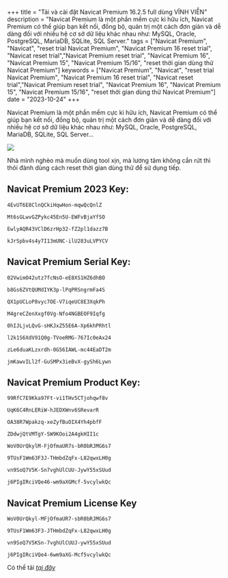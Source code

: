 +++
title = "Tải và cài đặt Navicat Premium 16.2.5 full dùng VĨNH VIỄN"
description = "Navicat Premium là một phần mềm cực kì hữu ích, Navicat Premium có thể giúp bạn kết nối, đồng bộ, quản trị một cách đơn giản và dễ dàng đối với nhiều hệ cơ sở dữ liệu khác nhau như: MySQL, Oracle, PostgreSQL, MariaDB, SQLite, SQL Server."
tags = ["Navicat Premium", "Navicat", "reset trial Navicat Premium", "Navicat Premium 16 reset trial", "Navicat reset trial","Navicat Premium reset trial", "Navicat Premium 16", "Navicat Premium 15", "Navicat Premium 15/16", "reset thời gian dùng thử Navicat Premium"]
keywords = ["Navicat Premium", "Navicat", "reset trial Navicat Premium", "Navicat Premium 16 reset trial", "Navicat reset trial","Navicat Premium reset trial", "Navicat Premium 16", "Navicat Premium 15", "Navicat Premium 15/16", "reset thời gian dùng thử Navicat Premium"]
date = "2023-10-24"
+++

Navicat Premium là một phần mềm cực kì hữu ích, Navicat Premium có thể giúp bạn kết nối, đồng bộ, quản trị một cách đơn giản và dễ dàng đối với nhiều hệ cơ sở dữ liệu khác nhau như: MySQL, Oracle, PostgreSQL, MariaDB, SQLite, SQL Server...


![](https://www.navicat.com/images/product_screenshot/02.Product_01_Premium_Windows_01_Mainscreen15.png)

Nhà mình nghèo mà muốn dùng tool xịn, mà lương tâm không cắn rứt thì thôi đành dùng cách reset thời gian dùng thử để sử dụng tiếp.

## Navicat Premium 2023 Key:
```
4EvUT6E8ClnQCkiHqwHon-mqwQcQnlZ

Mt6sGLwvGZPykc45En5U-EWFvBjaYfSO

EwlyAQR43VClD6zrHp32-fZ2pl1dazz7B

kJrSpbv4s4y7I13mUNC-ilU283uLVPYCV
```

## Navicat Premium Serial Key:
```
02VwimO42utz7fcNsO-eE8XS1HZ6dhBO

b8Gs6ZVtQUMdIYK3p-lPqPRSngrmFa4S

QX1pUCLoP8vyc7OE-V7iqeUC8E3XqkPh

M4greCZenXxgf0Vg-Nfo4NGBEOF9Iqfg

0hIJLjvLQvG-sHKJxZ55E6A-Xp6khPRhtl

l2k1S6XdV91Q0g-TVoeRMG-767Ic0eAx24

zLe6duaKLzxrdh-0G56IAWL-mc44EaDT2m

jmKawvILl2f-GuSMPx3ieBvX-gySh6Lywn
```
## Navicat Premium Product Key:
```
99RfC7E9Kka97Ft-vi1THv5CTjohqwf8v

UqK6C4RnLERiW-hJEDXWnv6SRevarR

OA38R7Wpakzq-xeZyfBuOIX4Yh4pbfF

ZDdwjQtVMTgY-SW9KOoi2A4gkHII1c

WoV0UrQkylM-FjOfmaUR7s-bR0bRJMG6s7

9TUsF1Wm63F3J-THmbdZqFx-L82qwxLH0g

vn9SoQ7V5K-Sn7vghUlCUU-JywY55xSUud

j6PIgIRciVQe46-wm9aXGMcf-5vcylwkQc
```

## Navicat Premium License Key
```
WoV0UrQkyl-MFjOfmaUR7-sbR0bRJMG6s7

9TUsF1Wm63F3-JTHmbdZqFx-L82qwxLH0g

vn9SoQ7V5KSn-7vghUlCUUJ-ywY55xSUud

j6PIgIRciVQe4-6wm9aXG-Mcf5vcylwkQc
```


Có thể tải [*tại đây*](https://firebasestorage.googleapis.com/v0/b/vpbank-push.appspot.com/o/software%2FNavicat%20Premium%2016.2.5%20(x64).zip?alt=media&token=088118bc-3d0a-440d-986b-4d562461ff19&_gl=1*13qpipo*_ga*MTU4NzA3NTAyMi4xNjkwNDY4ODM4*_ga_CW55HF8NVT*MTY5ODA4MTYyNy4yMy4xLjE2OTgwODE4MzcuNjAuMC4w)
